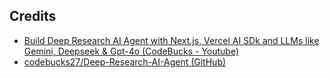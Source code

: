 ## Credits

- [Build Deep Research AI Agent with Next.js, Vercel AI SDk and LLMs like Gemini, Deepseek & Gpt-4o (CodeBucks - Youtube)](https://youtu.be/zKN18GQBxCM?si=kvRu2n4lck6BdJPC)
- [codebucks27/Deep-Research-AI-Agent (GitHub)](https://github.com/codebucks27/Deep-Research-AI-Agent)
